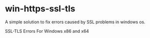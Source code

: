 # win-https-ssl-tls
A simple solution to fix errors caused by SSL problems in windows os.

  SSL-TLS Errors
  For Windows x86 and x64
